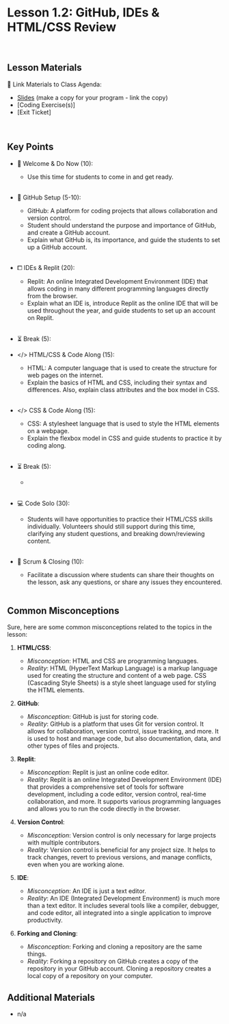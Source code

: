 # Lesson 1.2: GitHub, IDEs & HTML/CSS Review

<br>

## Lesson Materials

📖 Link Materials to Class Agenda:
- [Slides](https://docs.google.com/presentation/d/154mLn0CruHhzffY5WK29Opq0rdTBBP2pP-H7-oiVBPo/edit?usp=sharing) (make a copy for your program - link the copy)
- [Coding Exercise(s)]
- [Exit Ticket]

<br>

## Key Points

- 👋 Welcome & Do Now (10):
  - Use this time for students to come in and get ready.<br><br>
  
- 👾 GitHub Setup (5-10):
  - GitHub: A platform for coding projects that allows collaboration and version control.
  - Student should understand the purpose and importance of GitHub, and create a GitHub account.
  - Explain what GitHub is, its importance, and guide the students to set up a GitHub account.<br><br>

- ⧠ IDEs & Replit (20):
  - Replit: An online Integrated Development Environment (IDE) that allows coding in many different programming languages directly from the browser.
  - Explain what an IDE is, introduce Replit as the online IDE that will be used throughout the year, and guide students to set up an account on Replit.<br><br>

- ⏳ Break (5):

- </> HTML/CSS & Code Along (15):
  - HTML: A computer language that is used to create the structure for web pages on the internet.
  - Explain the basics of HTML and CSS, including their syntax and differences. Also, explain class attributes and the box model in CSS.<br><br>

- </> CSS & Code Along (15):
  - CSS: A stylesheet language that is used to style the HTML elements on a webpage.
  - Explain the flexbox model in CSS and guide students to practice it by coding along.<br><br>

- ⏳ Break (5):
    - <br><br>

- 💻 Code Solo (30):
  - Students  will have opportunities to practice their HTML/CSS skills individually. Volunteers should still support during this time, clarifying any student questions, and breaking down/reviewing content.<br><br>

- 🔄 Scrum & Closing (10):
  - Facilitate a discussion where students can share their thoughts on the lesson, ask any questions, or share any issues they encountered.<br><br>
  

## Common Misconceptions
Sure, here are some common misconceptions related to the topics in the lesson:

1. **HTML/CSS**:
    - *Misconception*: HTML and CSS are programming languages.
    - *Reality*: HTML (HyperText Markup Language) is a markup language used for creating the structure and content of a web page. CSS (Cascading Style Sheets) is a style sheet language used for styling the HTML elements.

2. **GitHub**:
    - *Misconception*: GitHub is just for storing code.
    - *Reality*: GitHub is a platform that uses Git for version control. It allows for collaboration, version control, issue tracking, and more. It is used to host and manage code, but also documentation, data, and other types of files and projects.

3. **Replit**:
    - *Misconception*: Replit is just an online code editor.
    - *Reality*: Replit is an online Integrated Development Environment (IDE) that provides a comprehensive set of tools for software development, including a code editor, version control, real-time collaboration, and more. It supports various programming languages and allows you to run the code directly in the browser.

4. **Version Control**:
    - *Misconception*: Version control is only necessary for large projects with multiple contributors.
    - *Reality*: Version control is beneficial for any project size. It helps to track changes, revert to previous versions, and manage conflicts, even when you are working alone.

5. **IDE**:
    - *Misconception*: An IDE is just a text editor.
    - *Reality*: An IDE (Integrated Development Environment) is much more than a text editor. It includes several tools like a compiler, debugger, and code editor, all integrated into a single application to improve productivity.

6. **Forking and Cloning**:
    - *Misconception*: Forking and cloning a repository are the same things.
    - *Reality*: Forking a repository on GitHub creates a copy of the repository in your GitHub account. Cloning a repository creates a local copy of a repository on your computer.


## Additional Materials
- n/a
